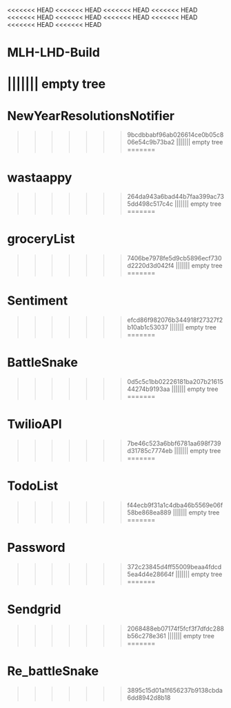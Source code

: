 <<<<<<< HEAD
<<<<<<< HEAD
<<<<<<< HEAD
<<<<<<< HEAD
<<<<<<< HEAD
<<<<<<< HEAD
<<<<<<< HEAD
<<<<<<< HEAD
<<<<<<< HEAD
<<<<<<< HEAD
# MLH-LHD-Build
||||||| empty tree
=======
# NewYearResolutionsNotifier
>>>>>>> 9bcdbbabf96ab026614ce0b05c806e54c9b73ba2
||||||| empty tree
=======
# wastaappy
>>>>>>> 264da943a6bad44b7faa399ac735dd498c517c4c
||||||| empty tree
=======
# groceryList
>>>>>>> 7406be7978fe5d9cb5896ecf730d2220d3d042f4
||||||| empty tree
=======
# Sentiment
>>>>>>> efcd86f982076b344918f27327f2b10ab1c53037
||||||| empty tree
=======
# BattleSnake
>>>>>>> 0d5c5c1bb02226181ba207b2161544274b9193aa
||||||| empty tree
=======
# TwilioAPI
>>>>>>> 7be46c523a6bbf6781aa698f739d31785c7774eb
||||||| empty tree
=======
# TodoList
>>>>>>> f44ecb9f31a1c4dba46b5569e06f58be868ea889
||||||| empty tree
=======
# Password
>>>>>>> 372c23845d4ff55009beaa4fdcd5ea4d4e28664f
||||||| empty tree
=======
# Sendgrid
>>>>>>> 2068488eb07174f5fcf3f7dfdc288b56c278e361
||||||| empty tree
=======
# Re_battleSnake
>>>>>>> 3895c15d01a1f656237b9138cbda6dd8942d8b18

